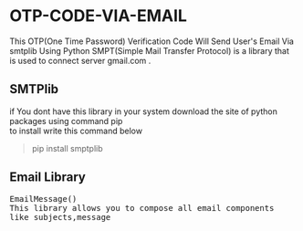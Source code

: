 # OTP-CODE-VIA-EMAIL
This OTP(One Time Password) Verification Code Will Send User's Email Via smtplib Using Python SMPT(Simple Mail Transfer Protocol) is a library that is used to connect server gmail.com .

## SMTPlib
if You dont have this library in your system download the site of python packages using command pip <br>
to install write this command below <br>
> pip install smptplib

## Email Library 
<kbd>EmailMessage()</kdb> <br>
This library allows you to compose all email components like subjects,message<br>
